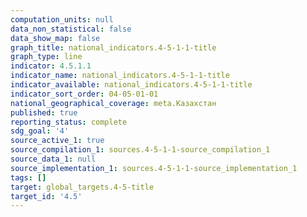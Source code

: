```yaml
---
computation_units: null
data_non_statistical: false
data_show_map: false
graph_title: national_indicators.4-5-1-1-title
graph_type: line
indicator: 4.5.1.1
indicator_name: national_indicators.4-5-1-1-title
indicator_available: national_indicators.4-5-1-1-title
indicator_sort_order: 04-05-01-01
national_geographical_coverage: meta.Казахстан
published: true
reporting_status: complete
sdg_goal: '4'
source_active_1: true
source_compilation_1: sources.4-5-1-1-source_compilation_1
source_data_1: null
source_implementation_1: sources.4-5-1-1-source_implementation_1
tags: []
target: global_targets.4-5-title
target_id: '4.5'
---
```

